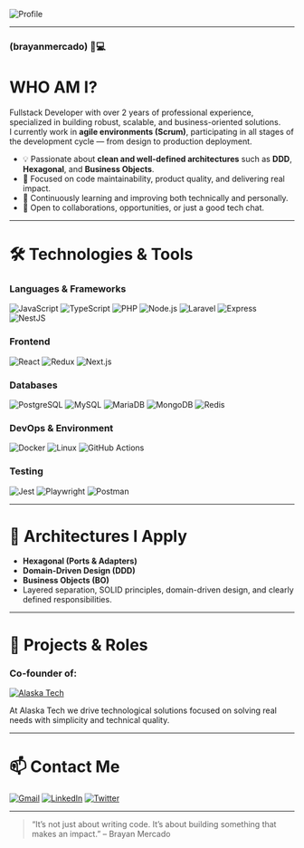 ![Profile](https://github.com/user-attachments/assets/79567bf4-72dc-4825-882d-f12d7e5fe76b)

---

### (brayanmercado) 👋💻
# **WHO AM I?**

Fullstack Developer with over 2 years of professional experience, specialized in building robust, scalable, and business-oriented solutions.  
I currently work in **agile environments (Scrum)**, participating in all stages of the development cycle — from design to production deployment.  

- 💡 Passionate about **clean and well-defined architectures** such as **DDD**, **Hexagonal**, and **Business Objects**.  
- 🔭 Focused on code maintainability, product quality, and delivering real impact.  
- 🌱 Continuously learning and improving both technically and personally.  
- 💬 Open to collaborations, opportunities, or just a good tech chat.  

---

# 🛠️ Technologies & Tools

### Languages & Frameworks
![JavaScript](https://img.shields.io/badge/JavaScript-F7DF1E?style=for-the-badge&logo=javascript&logoColor=black&labelColor=101010)
![TypeScript](https://img.shields.io/badge/TypeScript-3178C6?style=for-the-badge&logo=typescript&logoColor=white&labelColor=101010)
![PHP](https://img.shields.io/badge/PHP-777BB4?style=for-the-badge&logo=php&logoColor=white&labelColor=101010)
![Node.js](https://img.shields.io/badge/Node.js-339933?style=for-the-badge&logo=nodedotjs&logoColor=white&labelColor=101010)
![Laravel](https://img.shields.io/badge/Laravel-FF2D20?style=for-the-badge&logo=laravel&logoColor=white&labelColor=101010)
![Express](https://img.shields.io/badge/Express-000000?style=for-the-badge&logo=express&logoColor=white&labelColor=101010)
![NestJS](https://img.shields.io/badge/NestJS-E0234E?style=for-the-badge&logo=nestjs&logoColor=white&labelColor=101010)

### Frontend
![React](https://img.shields.io/badge/React-61DAFB?style=for-the-badge&logo=react&logoColor=black&labelColor=101010)
![Redux](https://img.shields.io/badge/Redux-764ABC?style=for-the-badge&logo=redux&logoColor=white&labelColor=101010)
![Next.js](https://img.shields.io/badge/Next.js-000000?style=for-the-badge&logo=nextdotjs&logoColor=white&labelColor=101010)

### Databases
![PostgreSQL](https://img.shields.io/badge/PostgreSQL-4169E1?style=for-the-badge&logo=postgresql&logoColor=white&labelColor=101010)
![MySQL](https://img.shields.io/badge/MySQL-4479A1?style=for-the-badge&logo=mysql&logoColor=white&labelColor=101010)
![MariaDB](https://img.shields.io/badge/MariaDB-003545?style=for-the-badge&logo=mariadb&logoColor=white&labelColor=101010)
![MongoDB](https://img.shields.io/badge/MongoDB-47A248?style=for-the-badge&logo=mongodb&logoColor=white&labelColor=101010)
![Redis](https://img.shields.io/badge/Redis-DC382D?style=for-the-badge&logo=redis&logoColor=white&labelColor=101010)

### DevOps & Environment
![Docker](https://img.shields.io/badge/Docker-2496ED?style=for-the-badge&logo=docker&logoColor=white&labelColor=101010)
![Linux](https://img.shields.io/badge/Linux-FCC624?style=for-the-badge&logo=linux&logoColor=black&labelColor=101010)
![GitHub Actions](https://img.shields.io/badge/GitHub_Actions-2088FF?style=for-the-badge&logo=githubactions&logoColor=white&labelColor=101010)

### Testing
![Jest](https://img.shields.io/badge/Jest-C21325?style=for-the-badge&logo=jest&logoColor=white&labelColor=101010)
![Playwright](https://img.shields.io/badge/Playwright-2EAD33?style=for-the-badge&logo=playwright&logoColor=white&labelColor=101010)
![Postman](https://img.shields.io/badge/Postman-FF6C37?style=for-the-badge&logo=postman&logoColor=white&labelColor=101010)

---

# 🧠 Architectures I Apply
- **Hexagonal (Ports & Adapters)**  
- **Domain-Driven Design (DDD)**  
- **Business Objects (BO)**  
- Layered separation, SOLID principles, domain-driven design, and clearly defined responsibilities.  

---

# 🚀 Projects & Roles

### Co-founder of:
[![Alaska Tech](https://img.shields.io/badge/Alaska_Tech-0077B5?style=for-the-badge&logo=linkedin&logoColor=white&labelColor=101010)](https://www.linkedin.com/company/alaskatech/)

At Alaska Tech we drive technological solutions focused on solving real needs with simplicity and technical quality.

---

# 📫 Contact Me

[![Gmail](https://img.shields.io/badge/Gmail-brayan.msanmartin@gmail.com-EA4335?style=for-the-badge&logo=gmail&logoColor=white&labelColor=101010)](mailto:brayan.msanmartin@gmail.com)
[![LinkedIn](https://img.shields.io/badge/LinkedIn-Brayan_Mercado-0077B5?style=for-the-badge&logo=linkedin&logoColor=white&labelColor=101010)](https://www.linkedin.com/in/brayan-mercado-sanmartin/)
[![Twitter](https://img.shields.io/badge/Twitter-@BreimDev-1DA1F2?style=for-the-badge&logo=twitter&logoColor=white&labelColor=101010)](https://twitter.com/BreimDev)

---

> “It’s not just about writing code. It’s about building something that makes an impact.” – Brayan Mercado
